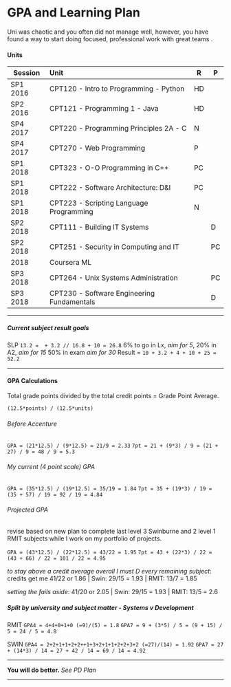 # GPA and Learning Plan

Uni was chaotic and you often did not manage well, however, you have found a way to start doing focused, professional work with great teams .

#### Units

| Session   | Unit                                       | R  | P  |
| --------- |:------------------------------------------ | -- | -- |
| SP1 2016  | CPT120 - Intro to Programming - Python	 | HD |    |
| SP2 2016	| CPT121 - Programming 1 - Java		         | HD |    |
| SP4 2017	| CPT220 - Programming Principles 2A - C     | N  |    |
| SP4 2017	| CPT270 - Web Programming                   | P  |    |
| SP1 2018  | CPT323 - O-O Programming in C++            | PC |    |
| SP1 2018  | CPT222 - Software Architecture: D&I        | PC |    |
| SP1 2018	| CPT223 - Scripting Language Programming    | N  |    |
| SP2 2018  | CPT111 - Building IT Systems               |    | D  |
| SP2 2018  | CPT251 - Security in Computing and IT      |    | PC |
| 2018      | Coursera ML                                |    |    |
| SP3 2018  | CPT264 - Unix Systems Administration       |    | PC |
| SP3 2018  | CPT230 - Software Engineering Fundamentals |    | D  |

---

##### Current subject result goals

SLP `13.2 =  + 3.2 // 16.8 + 10 = 26.8`
6% to go in Lx, *aim for 5*, 20% in A2, *aim for 15* 50% in exam *aim for 30*
Result = `10 + 3.2 + 4 + 10 + 25 = 52.2`

---

#### GPA Calculations

Total grade points divided by the total credit points = Grade Point Average.

`(12.5*points) / (12.5*units)`

###### Before Accenture

`GPA = (21*12.5) / (9*12.5) = 21/9 = 2.33`
`7pt = 21 + (9*3) / 9 = (21 + 27) / 9 = 48 / 9 = 5.3`

###### My current (4 point scale) GPA

`GPA = (35*12.5) / (19*12.5) = 35/19 = 1.84`
`7pt = 35 + (19*3) / 19 = (35 + 57) / 19 = 92 / 19 = 4.84`

###### Projected GPA

revise based on new plan to complete last level 3 Swinburne and 2 level 1 RMIT subjects while I work on my portfolio of projects.

`GPA = (43*12.5) / (22*12.5) = 43/22 = 1.95`
`7pt = 43 + (22*3) / 22 = (43 + 66) / 22 = 101 / 22 = 4.95`

*to stay above a credit average overall I must D every remaining subject*: credits get me 41/22 or 1.86 | Swin: 29/15 = 1.93 | RMIT: 13/7 = 1.85

*setting the fails aside*: 41/20 or 2.05 | Swin: 29/15 = 1.93 | RMIT: 13/5 = 2.6

##### Split by university and subject matter - Systems v Development

RMIT `GPA4 = 4+4+0+1+0 (=9)/(5) = 1.8`
     `GPA7 = 9 + (3*5) / 5 = (9 + 15) / 5 = 24 / 5 = 4.8`

SWIN `GPA4 = 2+2+1+1+2+2++1+3+2+1+1+2+2+3+2 (=27)/(14) = 1.92`
     `GPA7 = 27 + (14*3) / 14 = 27 + 42 / 14 = 69 / 14 = 4.92`

---

**You will do better.** *See PD Plan*

---
